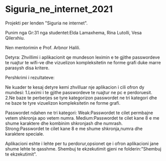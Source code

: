 # Siguria_ne_internet_2021
Projekti per lenden "Siguria ne internet". 

Punim nga Gr:31 nga studentet:Elda Lamaxhema, Rina Lutolli, Vesa Qilerxhiu.

Nen mentorimin e Prof. Arbnor Halili.

Detyra:
Zhvillimi i aplikacionit qe mundeson leximin e te gjithe passwordeve te ruajtur te wifi-ve dhe vizuelizon
kompleksitetin ne forme grafi duke marre parasysh disa kritere.

Pershkrimi i rezultateve:


Ne kuader te kesaj detyre kemi zhvilluar nje aplikacion i cili ofron dy mundesi:
1.Leximi i  te gjithe passwordeve te ruajtur ne pc e perdoruesit.
2.Ne baze te perberjes se tyre kategorizon passwordet ne tri kategori dhe ne baze te tyre vizuelizon kompleksitetin ne forme grafi.

Passwordet ndahen ne tri kategori:
  Weak:Passwordet te cilet permbajne vetem shkronja apo vetem numra.
  Medium:Passwordet te cilet kane 8 e me shume karaktere dhe kombinim shkronjash dhe numrash.
  Strong:Passwordet te cilet kane 8 e me shume shkronja,numra dhe karaktere speciale.
  
Aplikacioni eshte i lehte per tu perdorur,opsionet qe i ofron aplikacioni jane shume lehte te qasshme.
Shembuj te ekzekutimit gjeni ne folderin:"Shembuj te ekzekutimit".
